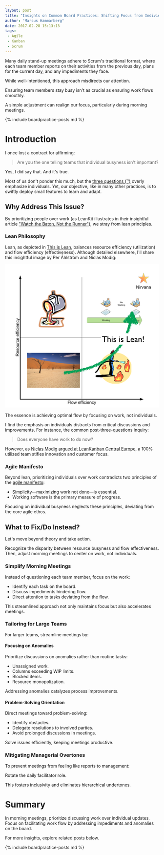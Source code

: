 ```yaml
---
layout: post
title: "Insights on Common Board Practices: Shifting Focus from Individuals to Work in Kanban"
author: "Marcus Hammarberg"
date: 2017-02-28 15:13:13
tags:
 - Agile
 - Kanban
 - Scrum
---
```


Many daily stand-up meetings adhere to Scrum's traditional format, where each team member reports on their activities from the previous day, plans for the current day, and any impediments they face.

While well-intentioned, this approach misdirects our attention.

Ensuring team members stay busy isn't as crucial as ensuring work flows smoothly.

A simple adjustment can realign our focus, particularly during morning meetings.

{% include boardpractice-posts.md %}

<!-- excerpt-end -->

# Introduction

I once lost a contract for affirming:

> Are you the one telling teams that individual busyness isn't important?

Yes, I did say that. And it's true.

Most of us don't ponder this much, but the [three questions (™)](https://www.agilealliance.org/glossary/three-qs/) overly emphasize individuals. Yet, our objective, like in many other practices, is to swiftly deploy small features to learn and adapt.

## Why Address This Issue?

By prioritizing people over work (as LeanKit illustrates in their insightful article ["Watch the Baton, Not the Runner"](https://leankit.com/blog/2015/05/business-flow-watch-baton-not-runner/)), we stray from lean principles.

### Lean Philosophy

Lean, as depicted in [This is Lean](http://www.thisislean.com/), balances resource efficiency (utilization) and flow efficiency (effectiveness). Although detailed elsewhere, I'll share this insightful image by Per Åhlström and Niclas Modig:

![This is Lean](/img/thisIsLean.png)

The essence is achieving optimal flow by focusing on work, not individuals.

I find the emphasis on individuals distracts from critical discussions and improvements. For instance, the common post-three-questions inquiry:

> Does everyone have work to do now?

However, as [Niclas Modig argued at LeanKanban Central Europe](https://www.lkce16.eu/speakers/niklas-modig/), a 100% utilized team stifles innovation and customer focus.

### Agile Manifesto

Beyond lean, prioritizing individuals over work contradicts two principles of the [agile manifesto](http://agilemanifesto.org/principles.html):

* Simplicity—maximizing work not done—is essential.
* Working software is the primary measure of progress.

Focusing on individual busyness neglects these principles, deviating from the core agile ethos.

## What to Fix/Do Instead?

Let's move beyond theory and take action.

Recognize the disparity between resource busyness and flow effectiveness. Then, adjust morning meetings to center on work, not individuals.

### Simplify Morning Meetings

Instead of questioning each team member, focus on the work:

* Identify each task on the board.
* Discuss impediments hindering flow.
* Direct attention to tasks deviating from the flow.

This streamlined approach not only maintains focus but also accelerates meetings.

### Tailoring for Large Teams

For larger teams, streamline meetings by:

#### Focusing on Anomalies

Prioritize discussions on anomalies rather than routine tasks:

* Unassigned work.
* Columns exceeding WIP limits.
* Blocked items.
* Resource monopolization.

Addressing anomalies catalyzes process improvements.

#### Problem-Solving Orientation

Direct meetings toward problem-solving:

* Identify obstacles.
* Delegate resolutions to involved parties.
* Avoid prolonged discussions in meetings.

Solve issues efficiently, keeping meetings productive.

### Mitigating Managerial Overtones

To prevent meetings from feeling like reports to management:

Rotate the daily facilitator role.

This fosters inclusivity and eliminates hierarchical undertones.

# Summary

In morning meetings, prioritize discussing work over individual updates. Focus on facilitating work flow by addressing impediments and anomalies on the board.

For more insights, explore related posts below.

{% include boardpractice-posts.md %}
